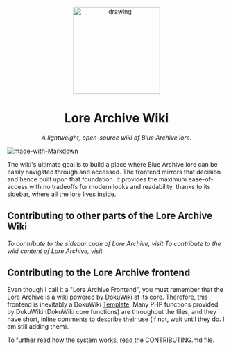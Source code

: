 <p align="center">
  <img src="https://github.com/user-attachments/assets/34da4282-f9d7-4689-9935-a544b0d8f219" alt="drawing" width="200"/>
</p>

<div align="center">
<h1>Lore Archive Wiki</h1>
<em>A lightweight, open-source wiki of Blue Archive lore.</em>
</div>

[![made-with-Markdown](https://img.shields.io/badge/Made%20with-Markdown-1f425f.svg)](https://www.markdownguide.org/)



The wiki's ultimate goal is to build a place where Blue Archive lore can be easily navigated through and accessed. The frontend mirrors that decision and hence built upon that foundation. It provides the maximum ease-of-access with no tradeoffs for modern looks and readability, thanks to its sidebar, where all the lore lives inside.


## Contributing to other parts of the Lore Archive Wiki


_To contribute to the sidebar code of Lore Archive, visit_
_To contribute to the wiki content of Lore Archive, visit_

## Contributing to the Lore Archive frontend

Even though I call it a "Lore Archive Frontend", you must remember that the Lore Archive is a wiki powered by [DokuWiki](https://dokuwiki.org) at its core. Therefore, this frontend is inevitably a DokuWiki [Template](https://www.dokuwiki.org/template). Many PHP functions provided by DokuWiki (DokuWiki core functions) are throughout the files, and they have short, inline comments to describe their use (if not, wait until they do. I am still adding them).

To further read how the system works, read the CONTRIBUTING.md file.
